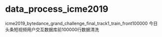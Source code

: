 # data_process_icme2019
icme2019_bytedance_grand_challenge_final_track1_train_front100000
今日头条短视频用户交互数据库前100000行数据清洗
